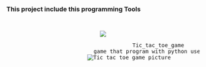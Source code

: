 <body>
<h3> This project include this programming Tools</h3>
<br>
<p align="center">
  <a href="https://skillicons.dev">
    <img src="https://skillicons.dev/icons?i=py,vscode" />
  </a>
</p>
  
<pre>
                                       Tic_tac_toe_game
                           game that program with python use tkinter library
                         <img src="https://f4n3x6c5.stackpathcdn.com/UploadFile/75a48f/tic-tac-toe-game-in-C-Sharp/Images/TicTacToe_HD_iTunesArtwork.png" 
                                               alt="Tic_tac_toe_game picture">
</pre>
</body>
